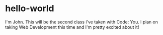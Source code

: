 # hello-world

I'm John.  This will be the second class I've taken with Code: You.  I plan on taking Web Development this time and I'm pretty excited about it!
